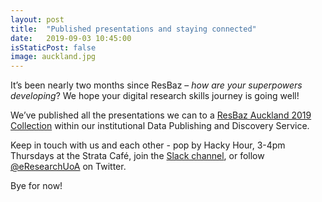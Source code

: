 ```yaml
---
layout: post
title:  "Published presentations and staying connected"
date:   2019-09-03 10:45:00
isStaticPost: false
image: auckland.jpg
---
```


It’s been nearly two months since ResBaz – _how are your superpowers developing_? We hope your digital research skills journey is going well!

We’ve published all the presentations we can to a [ResBaz Auckland 2019 Collection](https://doi.org/10.17608/k6.auckland.c.4651262.v2) within our institutional Data Publishing and Discovery Service.

Keep in touch with us and each other - pop by Hacky Hour, 3-4pm Thursdays at the Strata Café, join the [Slack channel](http://uoa-eresearch.github.io/HackyHour), or follow [@eResearchUoA](https://twitter.com/eresearchuoa) on Twitter.

Bye for now!